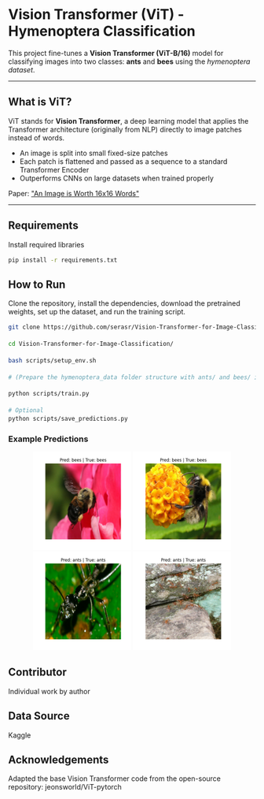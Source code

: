 # Vision Transformer (ViT) - Hymenoptera Classification

This project fine-tunes a **Vision Transformer (ViT-B/16)** model for classifying images into two classes: **ants** and **bees** using the *hymenoptera dataset*.  

---

## What is ViT?

ViT stands for **Vision Transformer**, a deep learning model that applies the Transformer architecture (originally from NLP) directly to image patches instead of words.
- An image is split into small fixed-size patches
- Each patch is flattened and passed as a sequence to a standard Transformer Encoder
- Outperforms CNNs on large datasets when trained properly

Paper: ["An Image is Worth 16x16 Words"](https://arxiv.org/abs/2010.11929)

---

## Requirements
Install required libraries 

```bash
pip install -r requirements.txt
```

## How to Run

Clone the repository, install the dependencies, download the pretrained weights, set up the dataset, and run the training script.

```bash
git clone https://github.com/serasr/Vision-Transformer-for-Image-Classification.git

cd Vision-Transformer-for-Image-Classification/

bash scripts/setup_env.sh

# (Prepare the hymenoptera_data folder structure with ants/ and bees/ inside train/ and val/ folders)

python scripts/train.py

# Optional
python scripts/save_predictions.py 

```
### Example Predictions
<p align="center">
  <img src="results/prediction_1.png" width="200"/>
  <img src="results/prediction_10.png" width="200"/>
  <img src="results/prediction_3.png" width="200"/>
  <img src="results/prediction_5.png" width="200"/>
</p>

## Contributor

Individual work by author

## Data Source

Kaggle

## Acknowledgements

Adapted the base Vision Transformer code from the open-source repository:
 jeonsworld/ViT-pytorch

